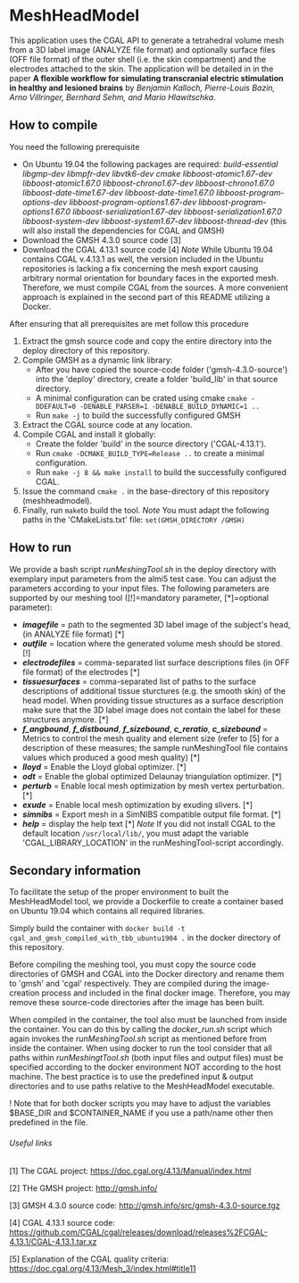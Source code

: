 # MeshHeadModel

This application uses the CGAL API to generate a tetrahedral volume mesh from a 3D label image (ANALYZE file format) and optionally surface files (OFF file format) of the outer shell (i.e. the skin compartment) and the electrodes attached to the skin. The application will be detailed in in the paper **A flexible workflow for simulating transcranial electric stimulation in healthy and lesioned brains** by *Benjamin Kalloch, Pierre-Louis Bazin, Arno Villringer, Bernhard Sehm, and Mario Hlawitschka*.


## How to compile
You need the following prerequisite
- On Ubuntu 19.04 the following packages are required: *build-essential libgmp-dev libmpfr-dev libvtk6-dev cmake libboost-atomic1.67-dev libboost-atomic1.67.0 libboost-chrono1.67-dev libboost-chrono1.67.0 libboost-date-time1.67-dev libboost-date-time1.67.0 libboost-program-options-dev libboost-program-options1.67-dev libboost-program-options1.67.0 libboost-serialization1.67-dev libboost-serialization1.67.0 libboost-system-dev libboost-system1.67-dev libboost-thread-dev* (this will also install the dependencies for CGAL and GMSH)
- Download the GMSH 4.3.0 source code [3]
- Download the CGAL 4.13.1 source code [4]
*Note* While Ubuntu 19.04 contains CGAL v.4.13.1 as well, the version included in the Ubuntu repositories is lacking a fix concerning the mesh export causing arbitrary normal orientation for boundary faces in the exported mesh. Therefore, we must compile CGAL from the sources. A more convenient approach is explained in the second part of this README utilizing a Docker.


After ensuring that all prerequisites are met follow this procedure
1) Extract the gmsh source code and copy the entire directory into the deploy directory of this repository.
2) Compile GMSH as a dynamic link library:
    - After you have copied the source-code folder ('gmsh-4.3.0-source') into the 'deploy' directory, create a folder 'build_lib' in that source directory.
    - A minimal configuration can be crated using cmake `cmake -DDEFAULT=0 -DENABLE_PARSER=1 -DENABLE_BUILD_DYNAMIC=1 ..`
    - Run `make -j` to build the successfully configured GMSH
3) Extract the CGAL source code at any location.
4) Compile CGAL and install it globally:
    - Create the folder 'build' in the source directory ('CGAL-4.13.1').
    - Run `cmake -DCMAKE_BUILD_TYPE=Release ..` to create a minimal configuration.
    - Run `make -j 8 && make install` to build the successfully configured CGAL.
5) Issue the command `cmake .` in the base-directory of this repository (meshheadmodel).
6) Finally, run `make`to build the tool.
*Note* You must adapt the following paths in the 'CMakeLists.txt' file: `set(GMSH_DIRECTORY /GMSH)`

## How to run
We provide a bash script *runMeshingTool.sh* in the deploy directory with exemplary input parameters from the almi5 test case. You can adjust the parameters according to your input files.
The following parameters are supported by our meshing tool ([!]=mandatory parameter, [*]=optional parameter):
- **_imagefile_** = path to the segmented 3D label image of the subject's head, (in ANALYZE file format) [*]
- **_outfile_** = location where the generated volume mesh should be stored. [!]
- **_electrodefiles_** = comma-separated list surface descriptions files (in OFF file format) of the electrodes [*]
- **_tissuesurfaces_** = comma-separated list of paths to the surface descriptions of additional tissue sturctures (e.g. the smooth skin) of the head model. When providing tissue structures as a surface description make sure that the 3D label image does not contain the label for these structures anymore. [*]
- **_f_angbound_**, **_f_distbound_**, **_f_sizebound_**, **_c_reratio_**, **_c_sizebound_** = Metrics to control the mesh quality and element size  (refer to [5] for a description of these measures; the sample runMeshingTool file contains values which produced a good mesh quality) [*]
- **_lloyd_** = Enable the Lloyd global optimizer. [*]
- **_odt_** = Enable the global optimized Delaunay triangulation optimizer. [*]
- **_perturb_** = Enable local mesh optimization by mesh vertex perturbation. [*]
- **_exude_** = Enable local mesh optimization by exuding slivers. [*]
- **_simnibs_** = Export mesh in a SimNIBS compatible output file format. [*]
- **_help_** = display the help text [*]
*Note* If you did not install CGAL to the default location `/usr/local/lib/`, you must adapt the  variable 'CGAL_LIBRARY_LOCATION' in the runMeshingTool-script accordingly.

## Secondary information
To facilitate the setup of the proper environment to built the MeshHeadModel tool, we provide a Dockerfile to create a container based on Ubuntu 19.04 which contains all required libraries. 

Simply build the container with `docker build -t cgal_and_gmsh_compiled_with_tbb_ubuntu1904 .` in the docker directory of this repository.

Before compiling the meshing tool, you must copy the source code directories of GMSH and CGAL into the Docker directory and rename them to 'gmsh' and 'cgal' respectively.
They are compiled during the image-creation process and included in the final docker image. Therefore, you may remove these source-code directories after the image has been built.

When compiled in the container, the tool also must be launched from inside the container. You can do this by calling the *docker_run.sh* script which again invokes the *runMeshingTool.sh* script as mentioned before from inside the container. When using docker to run the tool consider that all paths within *runMeshingtTool.sh* (both input files and output files) must be specified according to the docker environment NOT according to the host machine. The best practice is to use the predefined input & output directories and to use paths relative to the MeshHeadModel executable. 

! Note that for both docker scripts you may have to adjust the variables $BASE_DIR and $CONTAINER_NAME if you use a path/name other then predefined in the file.

###### Useful links
[1] The CGAL project: https://doc.cgal.org/4.13/Manual/index.html

[2] THe GMSH project: http://gmsh.info/

[3] GMSH 4.3.0 source code: http://gmsh.info/src/gmsh-4.3.0-source.tgz

[4] CGAL 4.13.1 source code: https://github.com/CGAL/cgal/releases/download/releases%2FCGAL-4.13.1/CGAL-4.13.1.tar.xz

[5] Explanation of the CGAL quality criteria: https://doc.cgal.org/4.13/Mesh_3/index.html#title11
